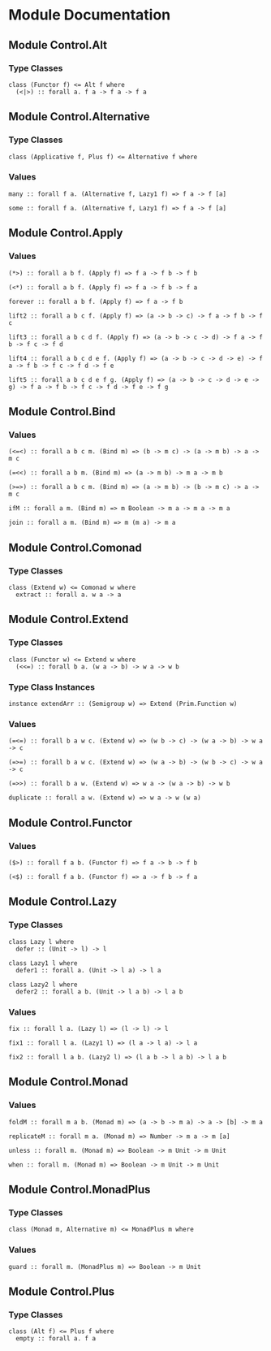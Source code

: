 # Module Documentation

## Module Control.Alt

### Type Classes

    class (Functor f) <= Alt f where
      (<|>) :: forall a. f a -> f a -> f a


## Module Control.Alternative

### Type Classes

    class (Applicative f, Plus f) <= Alternative f where


### Values

    many :: forall f a. (Alternative f, Lazy1 f) => f a -> f [a]

    some :: forall f a. (Alternative f, Lazy1 f) => f a -> f [a]


## Module Control.Apply

### Values

    (*>) :: forall a b f. (Apply f) => f a -> f b -> f b

    (<*) :: forall a b f. (Apply f) => f a -> f b -> f a

    forever :: forall a b f. (Apply f) => f a -> f b

    lift2 :: forall a b c f. (Apply f) => (a -> b -> c) -> f a -> f b -> f c

    lift3 :: forall a b c d f. (Apply f) => (a -> b -> c -> d) -> f a -> f b -> f c -> f d

    lift4 :: forall a b c d e f. (Apply f) => (a -> b -> c -> d -> e) -> f a -> f b -> f c -> f d -> f e

    lift5 :: forall a b c d e f g. (Apply f) => (a -> b -> c -> d -> e -> g) -> f a -> f b -> f c -> f d -> f e -> f g


## Module Control.Bind

### Values

    (<=<) :: forall a b c m. (Bind m) => (b -> m c) -> (a -> m b) -> a -> m c

    (=<<) :: forall a b m. (Bind m) => (a -> m b) -> m a -> m b

    (>=>) :: forall a b c m. (Bind m) => (a -> m b) -> (b -> m c) -> a -> m c

    ifM :: forall a m. (Bind m) => m Boolean -> m a -> m a -> m a

    join :: forall a m. (Bind m) => m (m a) -> m a


## Module Control.Comonad

### Type Classes

    class (Extend w) <= Comonad w where
      extract :: forall a. w a -> a


## Module Control.Extend

### Type Classes

    class (Functor w) <= Extend w where
      (<<=) :: forall b a. (w a -> b) -> w a -> w b


### Type Class Instances

    instance extendArr :: (Semigroup w) => Extend (Prim.Function w)


### Values

    (=<=) :: forall b a w c. (Extend w) => (w b -> c) -> (w a -> b) -> w a -> c

    (=>=) :: forall b a w c. (Extend w) => (w a -> b) -> (w b -> c) -> w a -> c

    (=>>) :: forall b a w. (Extend w) => w a -> (w a -> b) -> w b

    duplicate :: forall a w. (Extend w) => w a -> w (w a)


## Module Control.Functor

### Values

    ($>) :: forall f a b. (Functor f) => f a -> b -> f b

    (<$) :: forall f a b. (Functor f) => a -> f b -> f a


## Module Control.Lazy

### Type Classes

    class Lazy l where
      defer :: (Unit -> l) -> l

    class Lazy1 l where
      defer1 :: forall a. (Unit -> l a) -> l a

    class Lazy2 l where
      defer2 :: forall a b. (Unit -> l a b) -> l a b


### Values

    fix :: forall l a. (Lazy l) => (l -> l) -> l

    fix1 :: forall l a. (Lazy1 l) => (l a -> l a) -> l a

    fix2 :: forall l a b. (Lazy2 l) => (l a b -> l a b) -> l a b


## Module Control.Monad

### Values

    foldM :: forall m a b. (Monad m) => (a -> b -> m a) -> a -> [b] -> m a

    replicateM :: forall m a. (Monad m) => Number -> m a -> m [a]

    unless :: forall m. (Monad m) => Boolean -> m Unit -> m Unit

    when :: forall m. (Monad m) => Boolean -> m Unit -> m Unit


## Module Control.MonadPlus

### Type Classes

    class (Monad m, Alternative m) <= MonadPlus m where


### Values

    guard :: forall m. (MonadPlus m) => Boolean -> m Unit


## Module Control.Plus

### Type Classes

    class (Alt f) <= Plus f where
      empty :: forall a. f a